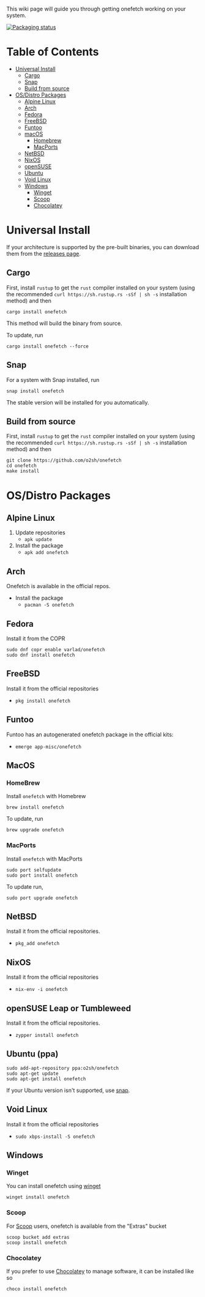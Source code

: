 This wiki page will guide you through getting onefetch working on your system.

[![Packaging status](https://repology.org/badge/vertical-allrepos/onefetch.svg)](https://repology.org/project/onefetch/versions)

# Table of Contents

- [Universal Install](#universal-install)
  - [Cargo](#cargo)
  - [Snap](#snap)
  - [Build from source](#build-from-source)
- [OS/Distro Packages](#osdistro-packages)
  - [Alpine Linux](#alpine-linux)
  - [Arch](#arch)
  - [Fedora](#fedora)
  - [FreeBSD](#freebsd)
  - [Funtoo](#funtoo)
  - [macOS](#macos)
    - [Homebrew](#homebrew)
    - [MacPorts](#macports)
  - [NetBSD](#netbsd)
  - [NixOS](#nixos)
  - [openSUSE](#openSUSE-Leap-or-Tumbleweed)
  - [Ubuntu](#ubuntu-ppa)
  - [Void Linux](#void-linux)
  - [Windows](#windows)
    - [Winget](#Winget)
    - [Scoop](#scoop)
    - [Chocolatey](#chocolatey)

# Universal Install

If your architecture is supported by the pre-built binaries, you can download them from the [releases page](https://github.com/o2sh/onefetch/releases/latest).

## Cargo

First, install `rustup` to get the `rust` compiler installed on your system (using the recommended `curl https://sh.rustup.rs -sSf | sh -s` installation method) and then

```
cargo install onefetch
```

This method will build the binary from source.

To update, run

```
cargo install onefetch --force
```

## Snap

For a system with Snap installed, run

```
snap install onefetch
```

The stable version will be installed for you automatically.

## Build from source

First, install `rustup` to get the `rust` compiler installed on your system (using the recommended `curl https://sh.rustup.rs -sSf | sh -s` installation method) and then

```
git clone https://github.com/o2sh/onefetch
cd onefetch
make install
```

# OS/Distro Packages

## Alpine Linux

1. Update repositories
   - `apk update`
2. Install the package
   - `apk add onefetch`

## Arch

Onefetch is available in the official repos.

- Install the package
  - `pacman -S onefetch`

## Fedora

Install it from the COPR

```
sudo dnf copr enable varlad/onefetch
sudo dnf install onefetch
```

## FreeBSD

Install it from the official repositories

- `pkg install onefetch`

## Funtoo

Funtoo has an autogenerated onefetch package in the official kits:

- `emerge app-misc/onefetch`

## MacOS

### HomeBrew

Install `onefetch` with Homebrew

```
brew install onefetch
```

To update, run

```
brew upgrade onefetch
```

### MacPorts

Install `onefetch` with MacPorts

```
sudo port selfupdate
sudo port install onefetch
```

To update run,

```
sudo port upgrade onefetch
```

## NetBSD

Install it from the official repositories.

- `pkg_add onefetch`

## NixOS

Install it from the official repositories

- `nix-env -i onefetch`

## openSUSE Leap or Tumbleweed

Install it from the official repositories.

- `zypper install onefetch`

## Ubuntu (ppa)

```
sudo add-apt-repository ppa:o2sh/onefetch
sudo apt-get update
sudo apt-get install onefetch
```

If your Ubuntu version isn't supported, use [snap](#snap).

## Void Linux

Install it from the official repositories

- `sudo xbps-install -S onefetch`

## Windows

### Winget

You can install onefetch using [winget](https://docs.microsoft.com/en-us/windows/package-manager/winget/)

```
winget install onefetch
```

### Scoop

For [Scoop](https://scoop.sh/) users, onefetch is available from the "Extras" bucket

```
scoop bucket add extras
scoop install onefetch
```

### Chocolatey

If you prefer to use [Chocolatey](https://chocolatey.org/) to manage software, it can be installed like so

```
choco install onefetch
```
